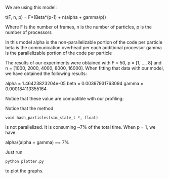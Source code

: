 We are using this model:

t(F, n, p) = F*(Beta*(p-1) + n(alpha + gamma/p))

Where 	F is the number of frames,
		n is the number of particles,
		p is the number of processors

In this model	alpha is the non-parallelizable portion of the code per particle
				beta is the communication overhead per each additional processor
				gamma is the parallelizable portion of the code per particle

The results of our experiments were obtained with F = 50, p = [1, ..., 8] and n = [1000, 2000, 4000, 8000, 16000]. When fitting that data with our model, we have obtained the following results:

alpha = 1.46423823204e-05
beta = 0.00397931763094
gamma = 0.000184113355164

Notice that these value are compatible with our profiling:

Notice that the method
	
	void hash_particles(sim_state_t *, float)

is not parallelized. It is consuming ~7% of the total time. When p = 1, we have:

alpha/(alpha + gamma) ~= 7%

Just run

	python plotter.py

to plot the graphs.